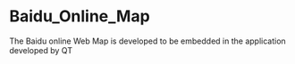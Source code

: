 # Baidu_Online_Map
The Baidu online Web Map is developed to be embedded in the application developed by QT
